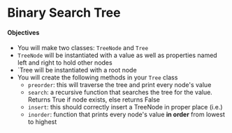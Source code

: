 # Binary Search Tree

#### Objectives

* You will make two classes: `TreeNode` and `Tree`
* `TreeNode` will be instantiated with a value as well as properties named left and right to hold other nodes
* `Tree will be instantiated with a root node
* You will create the following methods in your `Tree` class
	* `preorder`: this will traverse the tree and print every node's value
	* `search`: a recursive function that searches the tree for the value. Returns True if node exists, else returns False
	* `insert`: this should correctly insert a TreeNode in proper place (i.e.)
	* `inorder`: function that prints every node's value **in order** from lowest to highest

